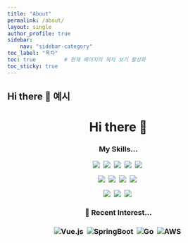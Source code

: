 ```yaml
---
title: "About"
permalink: /about/
layout: single
author_profile: true
sidebar:
    nav: "sidebar-category"
toc_label: "목차"
toc: true         # 현재 페이지의 목차 보기 활성화
toc_sticky: true
---
```

<!-- # 경력
## 경력 01
## 경력 02
## 경력 03
# 자소서
## 자소서 01
## 자소서 02
## 자소서 03 -->
## Hi there 👋 예시
<h1 align="center">Hi there 👋 </h1>


<h3 align="center"> My Skills...</h3>
<p align="center">
<img src="https://img.shields.io/badge/C-A8B9CC?style=flat-square&logo=C&logoColor=white"/>&nbsp;
<img src="https://img.shields.io/badge/Python-3776AB?style=flat-square&logo=Python&logoColor=white"/>&nbsp;
<img src="https://img.shields.io/badge/JAVA-007396?style=flat-square&logo=java&logoColor=white"/>&nbsp;
<img src="https://img.shields.io/badge/Kotlin-7F52FF?style=flat-square&logo=Kotlin&logoColor=white"/>&nbsp;
<img src="https://img.shields.io/badge/PHP-777BB4?style=flat-square&logo=PHP&logoColor=white"/>&nbsp;
</p>
<p align="center">
<img src="https://img.shields.io/badge/html-E34F26?style=flat-square&logo=html5&logoColor=white"/>&nbsp;
<img src="https://img.shields.io/badge/css-1572B6?style=flat-square&logo=css3&logoColor=white"/>&nbsp;
<img src="https://img.shields.io/badge/javascript-F7DF1E?style=flat-square&logo=javascript&logoColor=white"/>&nbsp;
<img src="https://img.shields.io/badge/react-61DAFB?style=flat-square&logo=react&logoColor=white"/>&nbsp;
</p>
<p align="center">
<img src="https://img.shields.io/badge/Android-3DDC84?style=flat-square&logo=Android&logoColor=white"/>&nbsp;
<img src="https://img.shields.io/badge/Flutter-02569B?style=flat-square&logo=Flutter&logoColor=white"/>&nbsp;
<img src="https://img.shields.io/badge/mysql-4479A1?style=flat-square&logo=mysql&logoColor=white"/>&nbsp;
</p>

<h3 align="center">🤔 Recent Interest...<h3>
<p align="center">
<img alt="Vue.js" src ="https://img.shields.io/badge/Vue.js-4FC08D?&style=flat-square&logo=Vue.js&logoColor=white"/>&nbsp;
<img alt="SpringBoot" src ="https://img.shields.io/badge/SpringBoot-6DB33F?&style=flat-square&logo=SpringBoot&logoColor=white"/>&nbsp;
<img alt="Go" src ="https://img.shields.io/badge/Go-00ACD7?style=flat-square&logo=go&logoColor=white"/>&nbsp;
<img alt="AWS" src ="https://img.shields.io/badge/Amazon AWS-232F3E?&style=flat-square&logo=Amazon-AWS&logoColor=white"/>&nbsp;
</p>

<script src="https://utteranc.es/client.js"
        repo="feelincoding/feelincoding.github.io"
        issue-term="pathname"
        label="comments-utterances"
        theme="github-dark"
        crossorigin="anonymous"
        async>
</script>
